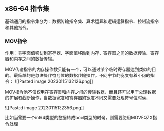 ## x86-64 指令集

基础通用的指令集分为：数据传输指令集、算术运算和逻辑运算指令、控制流指令和其他指令。

### MOV指令

作用：将字面值移动到寄存器、字面值移动到内存、寄存器之间的数据传输、寄存器和内存之间的数据传输。

MOV传输指令的内存操作数只能有一个，可以通过某个临时寄存器达到类似的目的。最简单的是忽略操作符号位的数据传输操作。不同字节的宽度有着不同的指令：
![[Pasted image 20230115132126.png]]

MOV指令他不仅仅用在寄存器和内存之间的传输数据，而且还可以用于处理数据的扩展和截断操作，当数据宽度和寄存器的宽度不同又需要处理符号位时候，

![[Pasted image 20230115132356.png]]

比如当需要一个int64类型的数据转成bool类型的时候，则需要使用MOVBQZX指令处理